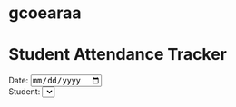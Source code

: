 # gcoearaa
<!DOCTYPE html>
<html>
<head>
	<title>Student Attendance Tracker</title>
</head>
<body>
	<h1>Student Attendance Tracker</h1>
	<form method="post" action="submit-attendance.php">
		<label for="date">Date:</label>
		<input type="date" name="date" required>
		<br>
		<label for="student">Student:</label>
		<select name="student" required>
			<?php
			// Connect to database
			$conn = mysqli_connect("localhost", "username", "password", "database");

			// Retrieve list of students from database
			$query = "SELECT * FROM students ORDER BY name";
			$result = mysqli_query($conn, $query);
			while ($row = mysqli_fetch_assoc($result)) {
				echo "<option value=\"" . $row["id"] . "\">" . $row["name"] . "</option>";
			}

			// Close database connection
			mysqli_close($conn);
			?>
		</select>
		<br>
		<label for="status">Attendance:</label>
		<select name="status" required>
			<option value="present">Present</option>
			<option value="absent">Absent</option>
			<option value="tardy">Tardy</option>
		</select>
		<br>
		<input type="submit" value="Submit Attendance">
	</form>
	<br>
	<a href="generate-report.php">Generate Monthly Report</a>
</body>
</html>
<?php
// Retrieve data from form
$date = $_POST["date"];
$student = $_POST["student"];
$status = $_POST["status"];

// Connect to database
$conn = mysqli_connect("localhost", "username", "password", "database");

// Insert attendance record into database
$query = "INSERT INTO attendance (date, student_id, status) VALUES ('$date', '$student', '$status')";
mysqli_query($conn, $query);

// Close database connection
mysqli_close($conn);

// Redirect to previous page
header("Location: {$_SERVER['HTTP_REFERER']}");
exit();
?>
<?php
// Connect to database
$conn = mysqli_connect("localhost", "username", "password", "database");

// Retrieve list of students from database
$query = "SELECT * FROM students ORDER BY name";
$result = mysqli_query($conn, $query);

// Loop through list of students and generate report for each one
while ($row = mysqli_fetch_assoc($result)) {
	// Retrieve attendance records for current student and current month
	$student_id = $row["id"];
	$current_month = date("Y-m");
	$query2 = "SELECT * FROM attendance WHERE student_id = '$student_id' AND date LIKE '$current_month%'";
	$result2 = mysqli_query($conn, $query2);

	// Calculate attendance percentage for current student and current month
	$total_days = date("t");
	$present_days = 0;
	while ($row2 = mysqli_fetch_assoc($result2)) {
		if ($row2["status"] == "present") {
			$present_days++;
		}
	}
	$attendance_percentage = ($present_days / $total_days) * 100;

	// Retrieve parent's email and phone number for current student
	$parent_email = $row["parent_email"];
	$parent_phone = $row["parent_phone"];

	// Compose email message with monthly attendance report
	$subject = "Monthly Attendance Report for " . $row["name"];
	$message = "Dear parent,\n\nThis is your child's monthly attendance report for " . date("F Y") . ":\n\n";
	$message .= "Total days: " . $total_days . "\n";
	$message .= "Present days: " . $present_days . "\n";
	$message .= "Attendance percentage: " . number_format($attendance_percentage, 2) . "%\n\n";
	$message .= "Thank you,\nSchool Administration";

	// Send email to parent
	$headers = "From: School Administration <admin@school.com>\r\n";
	mail($parent_email, $subject, $message, $headers);

	// Send SMS message to parent
	$sms_message = "Monthly attendance report for " . $row["name"] . ": " . number_format($attendance_percentage, 2) . "% attendance";
	$ch = curl_init();
	curl_setopt($ch, CURLOPT_URL, "https://api.smsprovider.com/send?to=" . $parent_phone . "&message=" . urlencode($sms_message));
	curl_setopt($ch, CURLOPT_RETURNTRANSFER, 1);
	$output = curl_exec($ch);
	curl_close($ch);
}

// Close database connection
mysqli_close($conn);

// Redirect to previous page
header("Location: {$_SERVER['HTTP_REFERER']}");
exit();
?>
